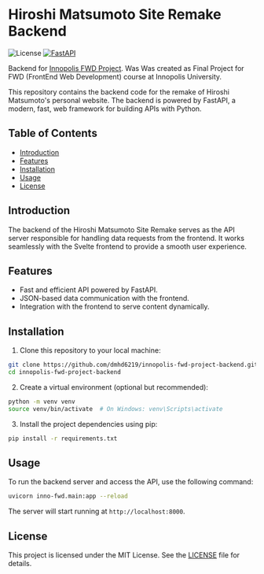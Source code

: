 # Hiroshi Matsumoto Site Remake Backend

![License](https://img.shields.io/github/license/dmhd6219/innopolis-fwd-project-backend)
[![FastAPI](https://img.shields.io/badge/FastAPI-red.svg)](https://fastapi.tiangolo.com/)

Backend for [Innopolis FWD Project](https://github.com/dmhd6219/innopolis-fwd-project). Was
Was created as Final Project for FWD (FrontEnd Web Development) course at Innopolis University.

This repository contains the backend code for the remake of Hiroshi Matsumoto's personal website. The backend is powered
by FastAPI, a modern, fast, web framework for building APIs with Python.

## Table of Contents

- [Introduction](#introduction)
- [Features](#features)
- [Installation](#installation)
- [Usage](#usage)
- [License](#license)

## Introduction

The backend of the Hiroshi Matsumoto Site Remake serves as the API server responsible for handling data requests from
the frontend. It works seamlessly with the Svelte frontend to provide a smooth user experience.

## Features

- Fast and efficient API powered by FastAPI.
- JSON-based data communication with the frontend.
- Integration with the frontend to serve content dynamically.

## Installation

1. Clone this repository to your local machine:

```bash
git clone https://github.com/dmhd6219/innopolis-fwd-project-backend.git
cd innopolis-fwd-project-backend
```

2. Create a virtual environment (optional but recommended):

```bash
python -m venv venv
source venv/bin/activate  # On Windows: venv\Scripts\activate
```

3. Install the project dependencies using pip:

```bash
pip install -r requirements.txt
```

## Usage

To run the backend server and access the API, use the following command:

```bash
uvicorn inno-fwd.main:app --reload
```

The server will start running at `http://localhost:8000`.

## License

This project is licensed under the MIT License. See the [LICENSE](LICENSE) file for details.
